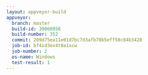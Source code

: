```yaml
---
layout: appveyor-build
appveyor:
  branch: master
  build-id: 39060956
  build-number: 352
  commit: 209d75ea11e01d7bc7d3afb78b5eff58c84b3428
  job-id: bf4id3ex4t8a1xcw
  job-number: 2
  os-name: Windows
  test-result: 1
---
```

